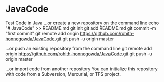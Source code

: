 # JavaCode
Test Code in Java
…or create a new repository on the command line
echo "# JavaCode" >> README.md
git init
git add README.md
git commit -m "first commit"
git remote add origin https://github.com/rohith-honnegowda/JavaCode.git
git push -u origin master



…or push an existing repository from the command line
git remote add origin https://github.com/rohith-honnegowda/JavaCode.git
git push -u origin master



…or import code from another repository
You can initialize this repository with code from a Subversion, Mercurial, or TFS project.

